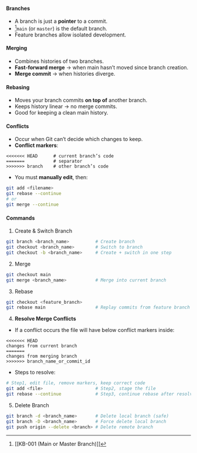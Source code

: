 #### Branches
- A branch is just a **pointer** to a commit.
- [^1]`main` (or `master`) is the default branch.
- Feature branches allow isolated development.

#### Merging
- Combines histories of two branches.
- **Fast-forward merge** → when main hasn’t moved since branch creation.
- **Merge commit** → when histories diverge.

#### Rebasing
- Moves your branch commits **on top of** another branch.
- Keeps history linear → no merge commits.
- Good for keeping a clean main history.

#### Conflicts
- Occur when Git can’t decide which changes to keep.
- **Conflict markers**:

```plaintext
<<<<<<< HEAD      # current branch’s code
=======           # separator
>>>>>>> branch    # other branch’s code
```
- You must **manually edit**, then:
```bash
git add <filename>
git rebase --continue
# or
git merge --continue
```

#### Commands
1. Create & Switch Branch
```bash
git branch <branch_name>          # Create branch
git checkout <branch_name>        # Switch to branch
git checkout -b <branch_name>     # Create + switch in one step
```
2. Merge
```bash
git checkout main
git merge <branch_name>           # Merge into current branch
```
3. Rebase
```bash
git checkout <feature_branch>
git rebase main                   # Replay commits from feature branch on top of main
```
4. **Resolve Merge Conflicts**
- If a conflict occurs the file will have below conflict markers inside:
```
<<<<<<< HEAD
changes from current branch
=======
changes from merging branch
>>>>>>> branch_name_or_commit_id
```
- Steps to resolve:
```bash
# Step1, edit file, remove markers, keep correct code
git add <file>                    # Step2, stage the file
git rebase --continue             # Step3, continue rebase after resolving
```
5. Delete Branch
```bash
git branch -d <branch_name>       # Delete local branch (safe)
git branch -D <branch_name>       # Force delete local branch
git push origin --delete <branch> # Delete remote branch
```

[^1]: [[KB-001 (Main or Master Branch)]]

